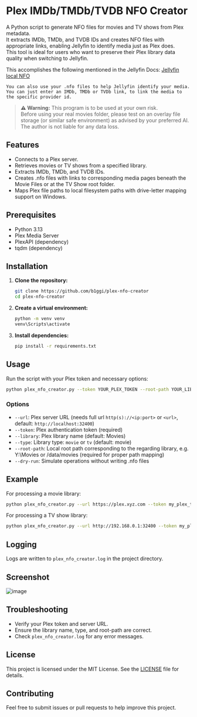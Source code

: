 # Plex IMDb/TMDb/TVDB NFO Creator

A Python script to generate NFO files for movies and TV shows from Plex metadata.  
It extracts IMDb, TMDb, and TVDB IDs and creates NFO files with appropriate links, enabling Jellyfin to identify media just as Plex does.  
This tool is ideal for users who want to preserve their Plex library data quality when switching to Jellyfin.

This accomplishes the following mentioned in the Jellyfin Docs: [Jellyfin local NFO](https://jellyfin.org/docs/general/server/metadata/nfo/)

```You can also use your .nfo files to help Jellyfin identify your media. You can just enter an IMDb, TMDb or TVDb link, to link the media to the specific provider id.```

> **⚠️ Warning:** This program is to be used at your own risk.  
> Before using your real movies folder, please test on an overlay file storage (or similar safe environment) as advised by your preferred AI.  
> The author is not liable for any data loss.

## Features

- Connects to a Plex server.
- Retrieves movies or TV shows from a specified library.
- Extracts IMDb, TMDb, and TVDB IDs.
- Creates .nfo files with links to corresponding media pages beneath the Movie Files or at the TV Show root folder.
- Maps Plex file paths to local filesystem paths with drive-letter mapping support on Windows.

## Prerequisites

- Python 3.13
- Plex Media Server
- PlexAPI (dependency)
- tqdm (dependency)

## Installation

1. **Clone the repository:**

   ```bash
   git clone https://github.com/b1ggi/plex-nfo-creator
   cd plex-nfo-creator
   ```

2. **Create a virtual environment:**

   ```bash
   python -m venv venv
   venv\Scripts\activate
   ```

3. **Install dependencies:**

   ```bash
   pip install -r requirements.txt
   ```

## Usage

Run the script with your Plex token and necessary options:

```bash
python plex_nfo_creator.py --token YOUR_PLEX_TOKEN --root-path YOUR_LIBRARY_FOLDER [options]
```

### Options

- `--url`: Plex server URL  (needs full url `http(s)://<ip:port>` or `<url>`, default: `http://localhost:32400`)
- `--token`: Plex authentication token (required)
- `--library`: Plex library name (default: Movies)
- `--type`: Library type: `movie` or `tv` (default: movie)
- `--root-path`: Local root path corresponding to the regarding library, e.g. Y:\Movies or /data/movies (required for proper path mapping)
- `--dry-run`: Simulate operations without writing .nfo files

## Example

For processing a movie library:

```bash
python plex_nfo_creator.py --url https://plex.xyz.com --token my_plex_token --library "Movies" --type movie --root-path "/data/movies"
```

For processing a TV show library:

```bash
python plex_nfo_creator.py --url http://192.168.0.1:32400 --token my_plex_token --library "TV Shows" --type tv --root-path "D:\Media\TV Shows"
```

## Logging

Logs are written to `plex_nfo_creator.log` in the project directory.

## Screenshot

![image](https://github.com/user-attachments/assets/2f40fa36-e6f5-4bd0-afb0-460b492d2bb4)

## Troubleshooting

- Verify your Plex token and server URL.
- Ensure the library name, type, and root-path are correct.
- Check `plex_nfo_creator.log` for any error messages.

## License

This project is licensed under the MIT License. See the [LICENSE](./LICENSE) file for details.

## Contributing

Feel free to submit issues or pull requests to help improve this project.

